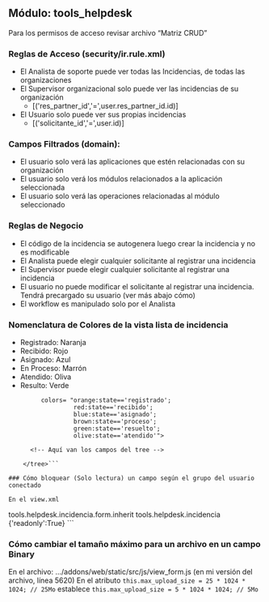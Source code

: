 ## Módulo: tools_helpdesk
Para los permisos de acceso revisar archivo “Matriz CRUD”

### Reglas de Acceso (security/ir.rule.xml)
* El Analista de soporte puede ver todas las Incidencias, de todas las organizaciones
* El Supervisor organizacional solo puede ver las incidencias de su organización
  * <field name="domain_force">[('res_partner_id','=',user.res_partner_id.id)]</field>
* El Usuario solo puede ver sus propias incidencias
  * <field name="domain_force">[('solicitante_id','=',user.id)]</field>


### Campos Filtrados (domain):
* El usuario solo verá las aplicaciones que estén relacionadas con su organización
* El usuario solo verá los módulos relacionados a la aplicación seleccionada
* El usuario solo verá las operaciones relacionadas al módulo seleccionado

### Reglas de Negocio
* El código de la incidencia se autogenera luego crear la incidencia y no es modificable
* El Analista puede elegir cualquier solicitante al registrar una incidencia
* El Supervisor puede elegir cualquier solicitante al registrar una incidencia
* El usuario no puede modificar el solicitante al registrar una incidencia. Tendrá precargado su usuario (ver más abajo cómo)
* El workflow es manipulado solo por el Analista

### Nomenclatura de Colores de la vista lista de incidencia

* Registrado: Naranja
* Recibido: Rojo
* Asignado: Azul
* En Proceso: Marrón
* Atendido: Oliva
* Resulto: Verde

```<tree string="tools.helpdesk.incidencia" 
         colors= "orange:state=='registrado';
                  red:state=='recibido';
                  blue:state=='asignado';
                  brown:state=='proceso';
                  green:state=='resuelto';
                  olive:state=='atendido'">
      
      <!-- Aquí van los campos del tree -->
    
    </tree>```

### Cómo bloquear (Solo lectura) un campo según el grupo del usuario conectado
 
En el view.xml
```
<record id="incidicendia_extended_view_form" model="ir.ui.view">
            <field name="name">tools.helpdesk.incidencia.form.inherit</field>
            <field name="model">tools.helpdesk.incidencia</field>
            <field name="inherit_id" ref="view_tools_helpdesk_incidencia_form" />
            <field name="groups_id" eval="[(6,0, [ref('tools_helpdesk.group_help_desk_Usuario')])]"/>
            <field name="arch" type="xml">                
                <field name="solicitante_id" position="attributes">
                   <attribute name="attrs">{'readonly':True}</attribute>                   
                </field>                
            </field>
</record>   
```

### Cómo cambiar el tamaño máximo para un archivo en un campo Binary

En el archivo: .../addons/web/static/src/js/view_form.js (en mi versión del archivo, línea 5620)
En el atributo `this.max_upload_size = 25 * 1024 * 1024; // 25Mo` establece
  `this.max_upload_size = 5 * 1024 * 1024; // 5Mo`





